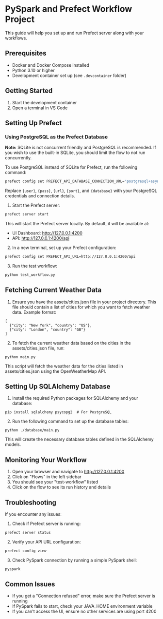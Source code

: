 # PySpark and Prefect Workflow Project

This guide will help you set up and run Prefect server along with your workflows.

## Prerequisites

- Docker and Docker Compose installed
- Python 3.10 or higher
- Development container set up (see `.devcontainer` folder)

## Getting Started

1. Start the development container
2. Open a terminal in VS Code

## Setting Up Prefect

### Using PostgreSQL as the Prefect Database

**Note:** SQLite is not concurrent friendly and PostgreSQL is recommended. If you wish to use the built-in SQLite, you should limit the flow to not run concurrently.

To use PostgreSQL instead of SQLite for Prefect, run the following command:
```bash
prefect config set PREFECT_API_DATABASE_CONNECTION_URL="postgresql+asyncpg://{user}:{pass}@{url}:{port}/{database}"
```
Replace `{user}`, `{pass}`, `{url}`, `{port}`, and `{database}` with your PostgreSQL credentials and connection details.

1. Start the Prefect server:
```bash
prefect server start
```

This will start the Prefect server locally. By default, it will be available at:
- UI Dashboard: http://127.0.0.1:4200
- API: http://127.0.0.1:4200/api

2. In a new terminal, set up your Prefect configuration:
```bash
prefect config set PREFECT_API_URL=http://127.0.0.1:4200/api
```

3. Run the test workflow:
```bash
python test_workflow.py
```

## Fetching Current Weather Data

1. Ensure you have the assets/cities.json file in your project directory. This file should contain a list of cities for which you want to fetch weather data. Example format:

```
[
  {"city": "New York", "country": "US"},
  {"city": "London", "country": "GB"}
]
```

2. To fetch the current weather data based on the cities in the assets/cities.json file, run:

```
python main.py
```
This script will fetch the weather data for the cities listed in assets/cities.json using the OpenWeatherMap API.

## Setting Up SQLAlchemy Database

1. Install the required Python packages for SQLAlchemy and your database:
```
pip install sqlalchemy psycopg2  # For PostgreSQL
```
2. Run the following command to set up the database tables:

```
python ./database/main.py
```
This will create the necessary database tables defined in the SQLAlchemy models.

## Monitoring Your Workflow

1. Open your browser and navigate to http://127.0.0.1:4200
2. Click on "Flows" in the left sidebar
3. You should see your "test-workflow" listed
4. Click on the flow to see its run history and details

## Troubleshooting

If you encounter any issues:

1. Check if Prefect server is running:
```bash
prefect server status
```

2. Verify your API URL configuration:
```bash
prefect config view
```

3. Check PySpark connection by running a simple PySpark shell:
```bash
pyspark
```

## Common Issues

- If you get a "Connection refused" error, make sure the Prefect server is running
- If PySpark fails to start, check your JAVA_HOME environment variable
- If you can't access the UI, ensure no other services are using port 4200

